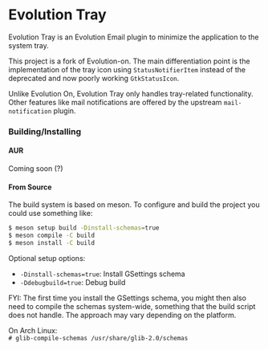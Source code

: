 # Evolution Tray

Evolution Tray is an Evolution Email plugin to minimize the application to the
system tray.

This project is a fork of Evolution-on. The main differentiation point is the
implementation of the tray icon using `StatusNotifierItem` instead of the
deprecated and now poorly working `GtkStatusIcon`.

Unlike Evolution On, Evolution Tray only handles tray-related functionality.
Other features like mail notifications are offered by the upstream
`mail-notification` plugin.

### Building/Installing

#### AUR

Coming soon (?)

#### From Source

The build system is based on meson. To configure and build the project you
could use something like:

```bash
$ meson setup build -Dinstall-schemas=true
$ meson compile -C build
$ meson install -C build
```

Optional setup options:
- `-Dinstall-schemas=true`: Install GSettings schema
- `-Ddebugbuild=true`: Debug build

FYI: The first time you install the GSettings schema, you might then also need
to compile the schemas system-wide, something that the build script does not
handle. The approach may vary depending on the platform.

On Arch Linux: \
`# glib-compile-schemas /usr/share/glib-2.0/schemas`
